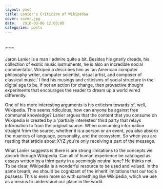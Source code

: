 ```yaml
---
layout: post
title: Lanier's Criticism of Wikipedea
cover: cover.jpg
date:   2016-03-06 12:00:00
categories: posts
---
```


## ---

Jaron Lanier is a man I admire quite a bit. Besides his gnarly dreads, his collection of exotic music instruments, he is also an incredible social commentator. Wikipedia describes him as 'an American computer philosophy writer, computer scientist, visual artist, and composer of classical music.' I find his musings and criticisms of social structure in the digital age to be, if not an action for change, then provactive thought experiments that encourages the reader to dream up a world wired differently. 

One of his more interesting arguments is his criticism towards of, well, Wikipedia. This seems ridiculous, how can anyone be against free communal knowledge? Lanier argues that the content that you consume on Wikipedia is created by a 'partially interested' third party that relays information to from the original source. When consuming information straight from the source, whether it is a person or an event, you also absorb the nuances of language, personality, and the ecosystem. So when you are reading that article about XYZ you're only receiving a part of the message. 

What Lanier suggests is there is are strong limitations to the concepts we absorb through Wikipedia. Can all of human experience be cataloged as essays written by a third party in a seemingly neutral tone? He thinks not. To be clear, Wikipedia is a wonderful resource to be used and valued. In the same breath, we should be cognizant of the inherit limitations that our tools possess. This is even more so with something like Wikipedia, which we use as a means to understand our place in the world.

